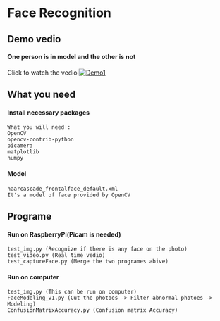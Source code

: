 # Face Recognition
## Demo vedio
#### One person is in model and the other is not
Click to watch the vedio
[![Demo1](https://github.com/uuboyscy/Capture-Face/blob/master/sample1.png)](https://youtu.be/4p_tiyDbDA0 "Demo1")

## What you need
#### Install necessary packages
    What you will need :
    OpenCV
    opencv-contrib-python
    picamera
    matplotlib
    numpy
#### Model
    haarcascade_frontalface_default.xml
    It's a model of face provided by OpenCV  
    
## Programe
#### Run on RaspberryPi(Picam is needed)
    test_img.py (Recognize if there is any face on the photo)
    test_video.py (Real time vedio)
    test_captureFace.py (Merge the two programes abive)

#### Run on computer
    test_img.py (This can be run on computer)
    FaceModeling_v1.py (Cut the photoes -> Filter abnormal photoes -> Modeling)
    ConfusionMatrixAccuracy.py (Confusion matrix Accuracy)

